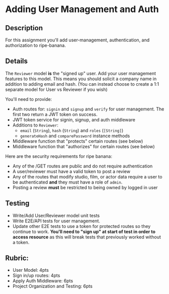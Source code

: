 Adding User Management and Auth
===

## Description

For this assignment you'll add user-management, authentication, and authorization to ripe-banana.

## Details 

The `Reviewer` model **is** the "signed up" user. Add your user management features
to this model. This means you should solicit a company name in addition to adding email and hash. (You can
instead choose to create a 1:1 separate model for User vs Reviewer if you wish)

You'll need to provide:

* Auth routes for: `signin` and `signup` and `verify` for user management. The first
two return a JWT token on success.
* JWT token service for signin, signup, and auth middleware
* Additions to `Reviewer`:
  * `email` (`String`), `hash` (`String`) and `roles` (`[String]`)
  * `generateHash` and `comparePassword` instance methods
* Middleware function that "protects" certain routes (see below)
* Middleware function that "authorizes" for certain routes (see below)

Here are the security requirements for ripe banana:

* Any of the /GET routes are public and do not require authentication
* A user/reviewer must have a valid token to post a review
* Any of the routes that modify studio, film, or actor data require a user to be authenticated
**and** they must have a role of `admin`.
* Posting a review **must** be restricted to being owned by logged in user

## Testing

* Write/Add User/Reviewer model unit tests
* Write E2E/API tests for user management.
* Update other E2E tests to use a token for protected routes so they continue to work. **You'll need to "sign up" at start of
test in order to access resource** as this will break tests that previously worked without a token.

## Rubric:

* User Model: 4pts
* Sign in/up routes: 4pts
* Apply Auth Middleware: 6pts
* Project Organization and Testing: 6pts
